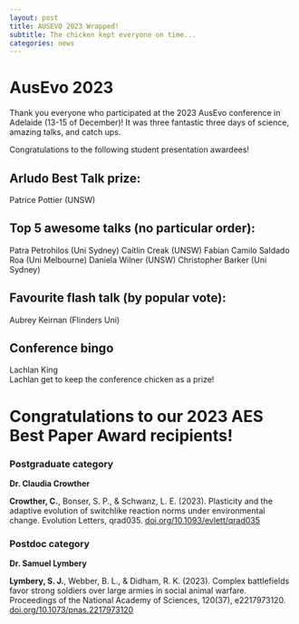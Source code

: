 ```yaml
---
layout: post
title: AUSEVO 2023 Wrapped!
subtitle: The chicken kept everyone on time...
categories: news
---
```


# AusEvo 2023

Thank you everyone who participated at the 2023 AusEvo conference in Adelaide (13-15 of December)! It was three fantastic three days of science, amazing talks, and catch ups.  

Congratulations to the following student presentation awardees!

## Arludo Best Talk prize:

Patrice Pottier (UNSW)

## Top 5 awesome talks (no particular order):

Patra Petrohilos (Uni Sydney)
Caitlin Creak (UNSW)
Fabian Camilo Saldado Roa (Uni Melbourne)
Daniela Wilner (UNSW)
Christopher Barker (Uni Sydney)


## Favourite flash talk (by popular vote):

Aubrey Keirnan (Flinders Uni)

## Conference bingo

Lachlan King   
Lachlan get to keep the conference chicken as a prize!


# Congratulations to our 2023 AES Best Paper Award recipients!

### Postgraduate category

**Dr. Claudia Crowther**

**Crowther, C.**, Bonser, S. P., & Schwanz, L. E. (2023). Plasticity and the adaptive evolution of switchlike reaction norms under environmental change. Evolution Letters, qrad035. [doi.org/10.1093/evlett/qrad035](https://doi.org/10.1093/evlett/qrad035)


### Postdoc category

**Dr. Samuel Lymbery**

**Lymbery, S. J.**, Webber, B. L., & Didham, R. K. (2023). Complex battlefields favor strong soldiers over large armies in social animal warfare. Proceedings of the National Academy of Sciences, 120(37), e2217973120. [doi.org/10.1073/pnas.2217973120](https://doi.org/10.1073/pnas.2217973120)